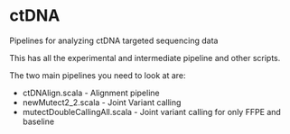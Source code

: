 # ctDNA
Pipelines for analyzing ctDNA targeted sequencing data

This has all the experimental and intermediate pipeline and other scripts.

The two main pipelines you need to look at are:
- ctDNAlign.scala - Alignment pipeline
- newMutect2_2.scala - Joint Variant calling
- mutectDoubleCallingAll.scala - Joint variant calling for only FFPE and baseline
